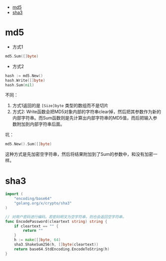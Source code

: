 <!-- TOC -->

- [md5](#md5)
- [sha3](#sha3)

<!-- /TOC -->


# md5

- 方式1

 ```go
 md5.Sum([]byte)
 ```

- 方式2

 ```go
 hash := md5.New()
 hash.Write([]byte)
 hash.Sum(nil)
 ```



不同：

1. 方式1返回的是 `[Size]byte` 类型的数组而不是切片
2. 方式2: Write函数会把MD5对象内部的字符串clear掉，然后把其参数作为新的内部字符串。而Sum函数则是先计算出内部字符串的MD5值，而后把输入参数附加到内部字符串后面。



坑：

```go
md5.New().Sum([]byte)
```

这种方式是先加密空字符串，然后将结果附加到了Sum的参数中，和没有加密一样。



# sha3

```go
import (
	"encoding/base64"
	"golang.org/x/crypto/sha3"
)

// 对用户密码进行编码。若密码明文为空字符串，则也会返回空字符串。
func EncodePassword(cleartext string) string {
	if cleartext == "" {
		return ""
	}
	h := make([]byte, 64)
	sha3.ShakeSum256(h, []byte(cleartext))
	return base64.StdEncoding.EncodeToString(h)
}
```

